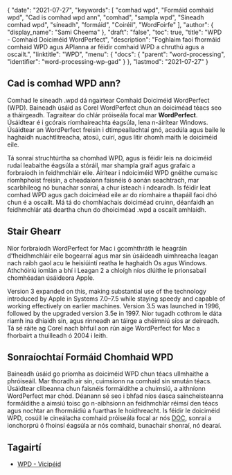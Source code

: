 {
  "date": "2021-07-27",
  "keywords": [
"comhad wpd",
"Formáid comhaid wpd",
"Cad is comhad wpd ann",
"comhad",
"sampla wpd",
"Síneadh comhad wpd",
"síneadh",
"formáid",
"Coiréil",
"WordFoirfe"
],
  "author": {
    "display_name": "Sami Cheema"
},
  "draft": "false",
  "toc": true,
  "title": "WPD - Comhaid Doiciméid WordPerfect",
  "description": "Foghlaim faoi fhormáid comhaid WPD agus APIanna ar féidir comhaid WPD a chruthú agus a oscailt.",
  "linktitle": "WPD",
  "menu": {
    "docs": {
      "parent": "word-processing",
      "identifier": "word-processing-wp-gad"
}
},
  "lastmod": "2021-07-27"
}

## Cad is comhad WPD ann?

Comhad le síneadh .wpd dá ngairtear Comhaid Doiciméid WordPerfect (WPD). Baineadh úsáid as Corel WordPerfect chun an doiciméad téacs seo a tháirgeadh. Tagraítear do chlár próiseála focal mar **WordPerfect**. Úsáidtear é i gcórais ríomhaireachta éagsúla, lena n-áirítear Windows. Úsáidtear an WordPerfect freisin i dtimpeallachtaí gnó, acadúla agus baile le haghaidh nuachtlitreacha, atosú, cuirí, agus litir chomh maith le doiciméid eile.

Tá sonraí struchtúrtha sa chomhad WPD, agus is féidir leis na doiciméid rudaí leabaithe éagsúla a stóráil, mar shampla graif agus grafaic a forbraíodh in feidhmchláir eile. Áirítear i ndoiciméid WPD gnéithe cumaisc ríomhphoist freisin, a cheadaíonn faisnéis ó aonán seachtrach, mar scarbhileog nó bunachar sonraí, a chur isteach i ndearadh. Is féidir leat comhad WPD agus gach doiciméad eile ar do ríomhaire a thapáil faoi dhó chun é a oscailt. Má tá do chomhlachais doiciméad cruinn, déanfaidh an feidhmchlár atá deartha chun do dhoiciméad .wpd a oscailt amhlaidh.


## Stair Ghearr ##

Níor forbraíodh WordPerfect for Mac i gcomhthráth le heagráin d’fheidhmchláir eile bogearraí agus mar sin úsáideadh uimhreacha leagan nach raibh gaol acu le heisiúintí reatha le haghaidh Os agus Windows. Athchóiriú iomlán a bhí i Leagan 2 a chloígh níos dlúithe le prionsabail chomhéadan úsáideora Apple.

Version 3 expanded on this, making substantial use of the technology introduced by Apple in Systems 7.0–7.5 while staying speedy and capable of working effectively on earlier machines. Version 3.5 was launched in 1996, followed by the upgraded version 3.5e in 1997. Níor tugadh cothrom le dáta riamh ina dhiaidh sin, agus rinneadh an táirge a chéimniú síos ar deireadh. Tá sé ráite ag Corel nach bhfuil aon rún aige WordPerfect for Mac a fhorbairt a thuilleadh ó 2004 i leith.

## Sonraíochtaí Formáid Chomhaid WPD ##

Baineadh úsáid go príomha as doiciméid WPD chun téacs ullmhaithe a phróiseáil. Mar thoradh air sin, cuimsíonn na comhaid sin smután téacs. Úsáidtear clibeanna chun faisnéis formáidithe a chuimsiú, a aithníonn WordPerfect mar chód. Déanann sé seo i bhfad níos éasca saincheisteanna formáidithe a aimsiú toisc go n-aibhsíonn an feidhmchlár réimsí den téacs agus nochtar an fhormáidiú a fuarthas le hoidhreacht. Is féidir le doiciméid WPD, cosúil le cineálacha comhaid próiseála focal ar nós [DOC](/word-processing/doc/), sonraí a ionchorprú ó fhoinsí éagsúla ar nós comhaid, bunachair shonraí, nó dearaí.
## Tagairtí ##

* [WPD - Vicipéid](https://en.wikipedia.org/wiki/WordPerfect)


